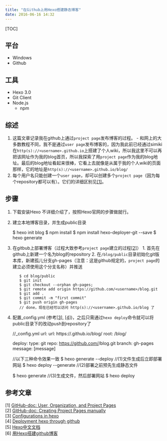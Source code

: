 ```yaml
---
title: "在Github上用Hexo搭建静态博客"
date: 2016-06-16 14:32
---
```


[TOC]

## 平台
  - Windows
  - Github

## 工具
  - Hexo 3.0
  - Git Client
  - Node.js 
  	- npm

## 综述 
  1. 这篇文章记录我在github上通过`project page`发布博客的过程。
	- 和网上的大多数教程不同，我不是通过`user page`发布博客的，因为我此前已经通过simiki在`http(s)://<username>.github.io`上搭建了个人wiki，所以我这里不可以再把该网址作为我的blog首页，所以我探索了用`project page`作为我的blog地址。最后的blog地址看起来很棒，它看上去就像是从属于我的个人wiki的页面那样，它的地址是`http(s)://<username>.github.io/blog/`
  2. 每个用户名只能创建一个`user page`，却可以创建多个`project page`（因为每个repository都可以有）。它们的详细区别见[[1]][reference]。

## 步骤
  1. 下载安装Hexo
  	不详细介绍了，按照Hexo官网的步骤做就行。
  2. 建立本地博客目录，并生成public目录
  	
	  	$ hexo init blog
	  	$ npm install
	  	$ npm install hexo-deployer-git --save
	  	$ hexo generate
  	
  3. 在gitbub上部署博客（过程大致参考`project page`建立的过程[[2]][reference]）
  	1. 首先在github上新建一个名为blog的repository
  	2. 在`/blog/public`目录初始化git版本库，新建孤儿分支gh-pages（注意：这是github规定的，`project page`的建立必须使用这个分支名称）并推送
	
			$ cd blog/public
			$ git init
			$ git checkout --orphan gh-pages;
			$ git remote add origin https://github.com/<username>/blog.git
			$ git add .
			$ git commit -m "first commit"
			$ git push origin gh-pages
			// done，现在已经可以访问 http(s)://<username>.github.io/blog 了
	
  4. 配置_config.yml (参考[[3]][reference], [[4]][reference])，之后只需通过`hexo deploy`命令就可以将public目录下的改动push到repository了
  
		//_config.yml
		url:
		url: https://<username>.github.io/blog/
		root: /blog/

		deploy:
		type: git
		repo: https://github.com/<username>/blog.git
		branch: gh-pages
		message: [message]


		//以下三种命令效果一致
		$ hexo generate --deploy //(1)文件生成后立即部署网站
		$ hexo deploy --generate //(2)部署之前预先生成静态文件

		$ hexo generate //(3)生成文件，然后部署网站
		$ hexo deploy 
  
## 参考文章
  \[1\] [GitHub-doc: User, Organization, and Project Pages][user-organization-and-project-pages]  
  \[2\] [GitHub-doc: Creating Project Pages manually][creating-project-pages]  
  \[3\] [Configurations in hexo][configuration]  
  \[4\] [Deployment hexo through github][deployment]  
  \[5\] [Hexo中文文档][hexo]  
  \[6\] [用Hexo搭建github博客][shareHub]  

[reference]: #_5
[user-organization-and-project-pages]: https://help.github.com/articles/user-organization-and-project-pages/
[creating-project-pages]: https://help.github.com/articles/creating-project-pages-manually/
[configuration]: https://hexo.io/zh-cn/docs/configuration.html
[deployment]: https://hexo.io/zh-cn/docs/deployment.html
[hexo]: https://hexo.io/zh-cn/
[shareHub]: http://blog.xiaohansong.com/2015/06/17/用hexo搭建github博客/










